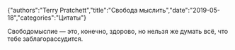 {"authors":"Terry Pratchett","title":"Свобода мыслить","date":"2019-05-18","categories":"Цитаты"}

Свободомыслие — это, конечно, здорово, но нельзя же думать всё, что тебе заблагорассудится.
